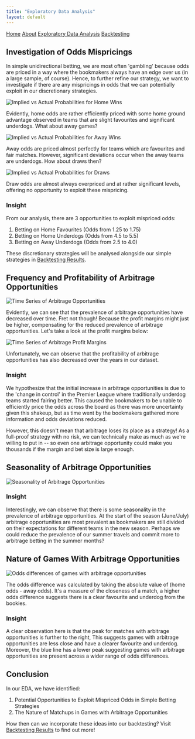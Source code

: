 ```yaml
---
title: "Exploratory Data Analysis"
layout: default
---
```


<link rel="stylesheet" type="text/css" href="./assets/css/style.css">

<div class="header">
    <a href="index.html">Home</a>
    <a href="about.html">About</a>
    <a href="eda.html">Exploratory Data Analysis</a>
    <a href="backtesting.html">Backtesting</a>
</div>

## Investigation of Odds Mispricings
In simple unidirectional betting, we are most often 'gambling' because odds are priced in a way where the bookmakers always have an edge over us (in a large sample, of course). Hence, to further refine our strategy, we want to investigate if there are any mispricings in odds that we can potentially exploit in our discretionary strategies.

<img src="./figures/home_win_probabilities.svg" alt="Implied vs Actual Probabilities for Home Wins" style="max-width: 100%; height: auto; display: block; margin: auto;">

Evidently, home odds are rather efficiently priced with some home ground advantage observed in teams that are slight favourites and significant underdogs. What about away games?

<img src="./figures/away_win_probabilities.svg" alt="Implied vs Actual Probabilities for Away Wins" style="max-width: 100%; height: auto; display: block; margin: auto;">

Away odds are priced almost perfectly for teams which are favourites and fair matches. However, significant deviations occur when the away teams are underdogs. How about draws then?

<img src="./figures/draw_probabilities.svg" alt="Implied vs Actual Probabilities for Draws" style="max-width: 100%; height: auto; display: block; margin: auto;">

Draw odds are almost always overpriced and at rather significant levels, offering no opportunity to exploit these mispricing.

### Insight

From our analysis, there are 3 opportunities to exploit mispriced odds:
1. Betting on Home Favourites (Odds from 1.25 to 1.75)
2. Betting on Home Underdogs (Odds from 4.5 to 5.5)
3. Betting on Away Underdogs (Odds from 2.5 to 4.0)

These discretionary strategies will be analysed alongside our simple strategies in [Backtesting Results](backtesting.md).

## Frequency and Profitability of Arbitrage Opportunities

<img src="./figures/arb_opportunity_frequency.png" alt="Time Series of Arbitrage Opportunities" style="max-width: 100%; height: auto; display: block; margin: auto;">

Evidently, we can see that the prevalence of arbitrage opportunities have decreased over time. Fret not though! Because the profit margins might just be higher, compensating for the reduced prevalence of arbitrage opportunities. Let's take a look at the profit margins below:

<img src="./figures/arbitrage_profit_margin_timeline.png" alt="Time Series of Arbitrage Profit Margins" style="max-width: 100%; height: auto; display: block; margin: auto;">

Unfortunately, we can observe that the profitability of arbitrage opportunities has also decreased over the years in our dataset. 

### Insight

We hypothesize that the initial increase in arbitrage opportunities is due to the 'change in control' in the Premier League where traditionally underdog teams started fairing better. This caused the bookmakers to be unable to efficiently price the odds across the board as there was more uncertainty given this shakeup, but as time went by the bookmakers gathered more information and odds deviations reduced.

However, this doesn't mean that arbitrage loses its place as a strategy! As a full-proof strategy with no risk, we can technically make as much as we're willing to put in -- so even one arbitrage opportunity could make you thousands if the margin and bet size is large enough.

## Seasonality of Arbitrage Opportunities
<img src="./figures/arbitrage_opportunities_by_month.png" alt="Seasonality of Arbitrage Opportunities" style="max-width: 100%; height: auto; display: block; margin: auto;">

### Insight

Interestingly, we can observe that there is some seasonality in the prevalence of arbitrage opportunities. At the start of the season (June/July) arbitrage opportunities are most prevalent as bookmakers are still divided on their expectations for different teams in the new season. Perhaps we could reduce the prevalence of our summer travels and commit more to arbitrage betting in the summer months? 

## Nature of Games With Arbitrage Opportunities

<img src="./figures/arbitrage_density.png" alt="Odds differences of games with arbitrage opportunities" style="max-width: 100%; height: auto; display: block; margin: auto;">

The odds difference was calculated by taking the absolute value of (home odds - away odds). It's a measure of the closeness of a match, a higher odds difference suggests there is a clear favourite and underdog from the bookies.

### Insight

A clear observation here is that the peak for matches with arbitrage opportunities is further to the right, This suggests games with arbitrage opportunities are less close and have a clearer favourite and underdog. Moreover, the blue line has a lower peak suggesting games with arbitrage opportunities are present across a wider range of odds differences.

## Conclusion

In our EDA, we have identified:

1. Potential Opportunities to Exploit Mispriced Odds in Simple Betting Strategies
2. The Nature of Matchups in Games with Arbitrage Opportunities

How then can we incorporate these ideas into our backtesting? Visit [Backtesting Results](backtesting.md) to find out more!

